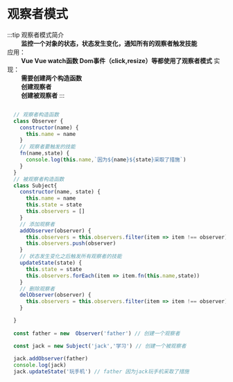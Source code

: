 # 观察者模式

:::tip
  观察者模式简介  
    &emsp;&emsp; **监控一个对象的状态，状态发生变化，通知所有的观察者触发技能**   
  应用：  
    &emsp;&emsp; **Vue Vue watch函数 Dom事件（click,resize）等都使用了观察者模式**
  实现：  
    &emsp;&emsp; **需要创建两个构造函数**  
    &emsp;&emsp; **创建观察者**  
    &emsp;&emsp; **创建被观察者**
:::


``` javascript

  // 观察者构造函数
  class Observer {
    constructor(name) {
      this.name = name
    }
    // 观察者要触发的技能
    fn(name,state) {
      console.log(this.name,`因为${name}${state}采取了措施`)
    }
  }
  // 被观察者构造函数
  class Subject{
    constructor(name, state) {
      this.name = name
      this.state = state
      this.observers = []
    }
    // 添加观察者
    addObserver(observer) {
      this.observers = this.observers.filter(item => item !== observer)
      this.observers.push(observer)
    }
    // 状态发生变化之后触发所有观察者的技能
    updateState(state) {
      this.state = state
      this.observers.forEach(item => item.fn(this.name,state))
    }
    // 删除观察者
    delObserver(observer) {
      this.observers = this.observers.filter(item => item !== observer)
    }

  }
  
  const father = new  Observer('father') // 创建一个观察者

  const jack = new Subject('jack','学习') // 创建一个被观察者
  
  jack.addObserver(father)
  console.log(jack)
  jack.updateState('玩手机') // father 因为jack玩手机采取了措施

```
